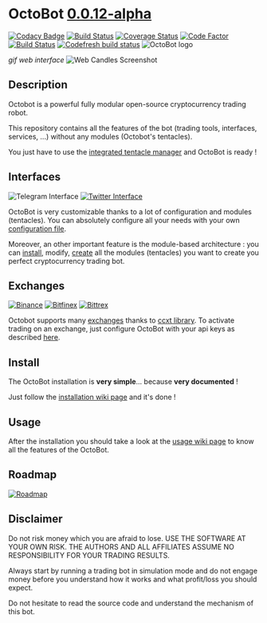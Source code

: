 # OctoBot [0.0.12-alpha](https://github.com/Drakkar-Software/OctoBot/tree/dev/docs/CHANGELOG.md)
[![Codacy Badge](https://api.codacy.com/project/badge/Grade/c83a127c42ba4a389ca86a92fba7c53c)](https://www.codacy.com/app/paul.bouquet/OctoBot?utm_source=github.com&amp;utm_medium=referral&amp;utm_content=Drakkar-Software/OctoBot&amp;utm_campaign=Badge_Grade) [![Build Status](https://api.travis-ci.org/Drakkar-Software/OctoBot.svg?branch=dev)](https://travis-ci.org/Drakkar-Software/OctoBot) [![Coverage Status](https://coveralls.io/repos/github/Drakkar-Software/OctoBot/badge.svg?branch=dev)](https://coveralls.io/github/Drakkar-Software/OctoBot?branch=dev) [![Code Factor](https://www.codefactor.io/repository/github/Drakkar-Software/OctoBot/badge)](https://www.codefactor.io/repository/github/Drakkar-Software/OctoBot/overview/dev) [![Build Status](https://semaphoreci.com/api/v1/herklos/octobot/branches/dev/shields_badge.svg)](https://semaphoreci.com/herklos/octobot) [![Codefresh build status]( https://g.codefresh.io/api/badges/build?repoOwner=Drakkar-Software&repoName=OctoBot&branch=dev&pipelineName=OctoBot&accountName=herklos_marketplace&type=cf-1)]( https://g.codefresh.io/repositories/Drakkar-Software/OctoBot/builds?filter=trigger:build;branch:dev;service:5b06a377435197b088b1757a~OctoBot)
![OctoBot logo](../assets/octopus.png)

*gif web interface*
![Web Candles Screenshot](../assets/web_candle_screenshot.png)
## Description
Octobot is a powerful fully modular open-source cryptocurrency trading robot.

This repository contains all the features of the bot (trading tools, interfaces, services, ...) without any modules (Octobot's tentacles).

You just have to use the [integrated tentacle manager](https://github.com/Drakkar-Software/OctoBot/wiki/Tentacle-Manager) 
and OctoBot is ready ! 

## Interfaces
![Telegram Interface](../assets/telegram-interface.png)
[![Twitter Interface](../assets/twitter-interface.png)](https://twitter.com/HerklosBotCrypt)

OctoBot is very customizable thanks to a lot of configuration and modules (tentacles).
You can absolutely configure all your needs with your own 
[configuration file](https://github.com/Drakkar-Software/OctoBot/wiki/Configuration).

Moreover, an other important feature is the module-based architecture : 
you can [install](https://github.com/Drakkar-Software/OctoBot/wiki/Tentacle-Manager), 
modify, [create]([wiki](https://github.com/Drakkar-Software/OctoBot/wiki/Customize-your-OctoBot))
all the modules (tentacles) you want to create you perfect cryptocurrency trading bot.

## Exchanges
[![Binance](../assets/binance-logo.png)](https://www.binance.com)
[![Bitfinex](../assets/bitfinex-logo.png)](https://www.bitfinex.com)
[![Bittrex](../assets/bittrex-logo.png)](https://bittrex.com)

Octobot supports many [exchanges](https://github.com/Drakkar-Software/OctoBot/wiki/Exchanges#octobot-official-supported-exchanges) thanks 
to [ccxt library](https://github.com/ccxt/ccxt). 
To activate trading on an exchange, 
just configure OctoBot with your api keys as described [here]((https://github.com/Drakkar-Software/OctoBot/wiki/Exchanges)).

## Install
The OctoBot installation is **very simple**... because **very documented** !

Just follow the [installation wiki page](https://github.com/Drakkar-Software/OctoBot/wiki/Installation) and it's done !

## Usage
After the installation you should take a look at the 
[usage wiki page](https://github.com/Drakkar-Software/OctoBot/wiki/Usage) to know all the features of the OctoBot.

## Roadmap
[![Roadmap](../assets/roadmap.svg)](https://github.com/Drakkar-Software/OctoBot/tree/assets/roadmap.svg)

## Disclaimer
Do not risk money which you are afraid to lose. USE THE SOFTWARE AT YOUR OWN RISK. THE AUTHORS 
AND ALL AFFILIATES ASSUME NO RESPONSIBILITY FOR YOUR TRADING RESULTS. 

Always start by running a trading bot in simulation mode and do not engage money
before you understand how it works and what profit/loss you should
expect.

Do not hesitate to read the source code and understand the mechanism of this bot.

